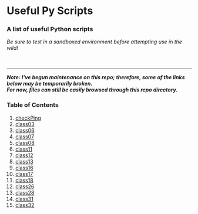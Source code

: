 # Useful Py Scripts
### A list of useful Python scripts 

*Be sure to test in a sandboxed environment before attempting use in the wild!*<br><br><br>

-------

***Note: I've begun maintenance on this repo; therefore, some of the links below may be temporarily broken.  
For now, files can still be easily browsed through this repo directory.***  <br>
### Table of Contents
1.  [checkPing](https://github.com/ShayCrane/shell-scripts/blob/main/checkPing.py)
1.  [class03](https://github.com/ShayCrane/401-Ops-Challenges/blob/main/class03.py)
1.  [class06](https://github.com/ShayCrane/401-Ops-Challenges/blob/main/class06.py)
1.  [class07](https://github.com/ShayCrane/401-Ops-Challenges/blob/main/class07.py)
1.  [class08](https://github.com/ShayCrane/401-Ops-Challenges/blob/main/class08.py)
1.  [class11](https://github.com/ShayCrane/401-Ops-Challenges/blob/main/class11.py)
1.  [class12](https://github.com/ShayCrane/401-Ops-Challenges/blob/main/class12.py)
1.  [class13](https://github.com/ShayCrane/401-Ops-Challenges/blob/main/class13.py)
1.  [class16](https://github.com/ShayCrane/401-Ops-Challenges/blob/main/class16.py)
1.  [class17](https://github.com/ShayCrane/401-Ops-Challenges/blob/main/class17.py)
1.  [class18](https://github.com/ShayCrane/401-Ops-Challenges/blob/main/class18.py)
1.  [class26](https://github.com/ShayCrane/401-Ops-Challenges/blob/main/class26.py)
1.  [class28](https://github.com/ShayCrane/401-Ops-Challenges/blob/main/class28.py)
1.  [class31](https://github.com/ShayCrane/401-Ops-Challenges/blob/main/class31.py)
1.  [class32](https://github.com/ShayCrane/401-Ops-Challenges/blob/main/class32.py)

